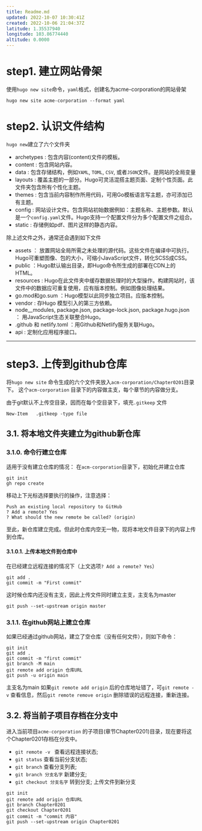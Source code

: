 ```yaml
---
title: Readme.md
updated: 2022-10-07 10:30:41Z
created: 2022-10-06 21:04:37Z
latitude: 1.35537940
longitude: 103.86774440
altitude: 0.0000
---
```


# step1. 建立网站骨架
使用`hugo new site`命令，`yaml`格式，创建名为acme-corporation的网站骨架
```
hugo new site acme-corporation --format yaml
```

# step2. 认识文件结构
`hugo new`建立了六个文件夹
- archetypes : 包含内容(content)文件的模板。
- content : 包含网站内容。
- data : 包含存储结构，例如`YAML`,  `TOML`, `CSV`, 或者`JSON`文件。是网站的全局变量
- layouts : 覆盖主题的一部分。Hugo可灵活混搭主题页面、定制个性页面。此文件夹包含所有个性化主题。
- themes : 包含当前内容制作所用代码，可用Go模板语言写主题，亦可添加已有主题。
- config : 网站设计文件。包含网站初始数据例如：主题名称、主题参数。默认是一个`config.yaml`文件。Hugo支持一个配置文件分为多个配置文件之组合。
- static : 存储例如pdf、图片这样的静态内容。

除上述文件之外，通常还会遇到如下文件

- assets ： 放置网站全局所需之未处理的源代码。这些文件在编译中可执行。Hugo可重塑图像、包的大小，可缩小JavaScript文件，转化SCSS成CSS。
- public ：Hugo默认输出目录，即Hugo命令所生成的部署在CDN上的HTML。
- resources : Hugo在此文件夹中缓存数据处理时的大型操作。构建网站时，该文件中的数据应可重复使用，应有版本控制。例如图像处理结果。
- go.mod和go.sum ：Hugo模型以此同步独立项目。应版本控制。
- vendor : 存Hugo 模型引入的第三方依赖。
- node__modules, package.json, package-lock.json, package.hugo.json ： 用JavaScript生态关联整合Hugo。
- .github 和 netlify.toml ：用Github和Netlify服务关联Hugo。
- api : 定制化应用程序接口。 
---

# step3. 上传到github仓库
将`hugo new site` 命令生成的六个文件夹放入`acm-corporation/Chapter0201`目录下。
这个`acm-corporation` 目录下的内容做主支，每个章节的内容做分支。

由于git默认不上传空目录，因而在每个空目录下，填充`.gitkeep` 文件
```
New-Item   .gitkeep -type file
```
## 3.1. 将本地文件夹建立为github新仓库
### 3.1.0. 命令行建立仓库
适用于没有建立仓库的情况：
在`acm-corporation`目录下，初始化并建立仓库
```
git init
gh repo create
```
移动上下光标选择要执行的操作，注意选择：
```
Push an existing local repository to GitHub
? Add a remote? Yes
? What should the new remote be called? (origin) 
```
至此，新仓库建立完成。但此时仓库内空无一物，现将本地文件目录下的内容上传到仓库。
#### 3.1.0.1. 上传本地文件到仓库中
在已经建立远程连接的情况下（上文选项`? Add a remote? Yes`）
```
git add .
git commit -m "First commit"
```
这时候仓库内还没有主支，因此上传文件同时建立主支，主支名为master
```
git push --set-upstream origin master
```
### 3.1.1. 在github网站上建立仓库
如果已经通过github网站，建立了空仓库（没有任何文件），则如下命令：
```
git init
git add .
git commit -m "first commit"
git branch -M main
git remote add origin 仓库URL
git push -u origin main
```
主支名为main
如果`git remote add origin` 后的仓库地址错了，可`git remote -v` 查看信息，然后`git remote remove origin` 删除错误的远程连接，重新连接。

## 3.2. 将当前子项目存档在分支中

进入当前项目`acme-corporation` 的子项目(章节Chapter0201)目录，现在要将这个Chapter0201存档在分支中。
- `git remote -v ` 查看远程连接状态;
- `git status` 查看当前分支状态;
- `git branch` 查看分支列表;
- `git branch 分支名字` 新建分支;
- `git checkout 分支名字` 转到分支;
上传文件到新分支
```
git init
git remote add origin 仓库URL
git branch Chapter0201
git checkout Chapter0201
git commit -m "commit 内容"
git push --set-upstream origin Chapter0201
```
